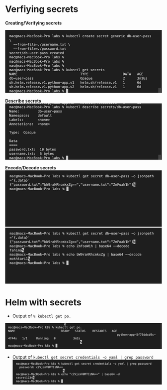 # Verfiying secrets

**Creating/Verifying secrets**

![create_verify_secrets](../images/create_verify_secrets.png)

**Describe  secrets** 
![describe_secrets](../images/describe_secrets.png)

**Encode/Decode secrets**
![secrets_encoded](../images/secrets_encoded.png)
![secrets_decoded](../images/secrets_decoded.png)

# Helm with secrets

- Output of `% kubectl get po.`

![output](../images/helm_secrets_kubectl_output.png)


- Output of `kubectl get secret credentials -o yaml | grep password`
![secret](../images/kubectl_get_secret.png)